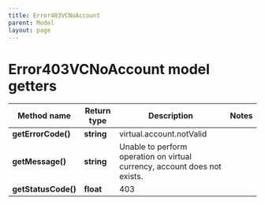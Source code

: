 ```yaml
---
title: Error403VCNoAccount
parent: Model
layout: page
---
```


# Error403VCNoAccount model getters

Method name | Return type | Description | Notes
------------ | ------------- | ------------- | -------------
**getErrorCode()** | **string** | virtual.account.notValid |
**getMessage()** | **string** | Unable to perform operation on virtual currency, account does not exists. |
**getStatusCode()** | **float** | 403 |

